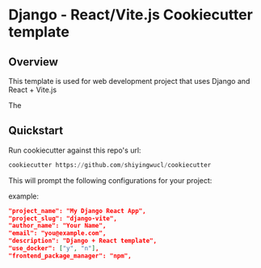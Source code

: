 # Django - React/Vite.js Cookiecutter template

## Overview

This template is used for web development project that uses Django and React + Vite.js

The 

## Quickstart

Run cookiecutter against this repo's url:  
```python 
cookiecutter https://github.com/shiyingwucl/cookiecutter 
```

This will prompt the following configurations for your project:

example:
```json
"project_name": "My Django React App",
"project_slug": "django-vite",
"author_name": "Your Name",
"email": "you@example.com",
"description": "Django + React template",
"use_docker": ["y", "n"],
"frontend_package_manager": "npm",
```

## 